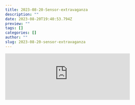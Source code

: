 ```yaml
---
title: 2023-08-20-Sensor-extravaganza
description: ""
date: 2023-08-20T19:40:53.794Z
preview: ""
tags: []
categories: []
author: ""
slug: 2023-08-20-sensor-extravaganza
---
```

<iframe src="https://mastodontech.de/@larnius/110923631486489492/embed" class="mastodon-embed" style="max-width: 100%; border: 0" width="400" allowfullscreen="allowfullscreen"></iframe><script src="https://mastodontech.de/embed.js" async="async"></script>
